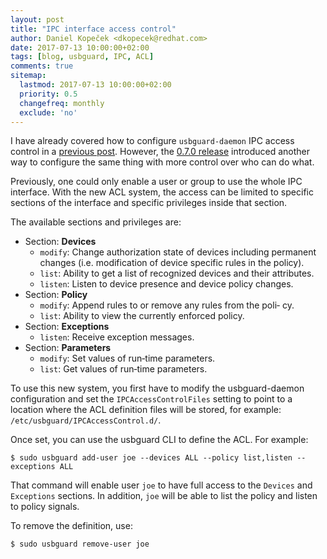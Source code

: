 ```yaml
---
layout: post
title: "IPC interface access control"
author: Daniel Kopeček <dkopecek@redhat.com>
date: 2017-07-13 10:00:00+02:00
tags: [blog, usbguard, IPC, ACL]
comments: true
sitemap:
  lastmod: 2017-07-13 10:00:00+02:00
  priority: 0.5
  changefreq: monthly
  exclude: 'no'
---
```


I have already covered how to configure `usbguard-daemon` IPC access control in a [previous post](https://dkopecek.github.io/usbguard//blog/2015/IPC-Access-Control).
However, the [0.7.0 release](https://github.com/dkopecek/usbguard/releases/tag/usbguard-0.7.0) introduced another way to configure the same thing with more control over who can do what.

Previously, one could only enable a user or group to use the whole IPC interface.
With the new ACL system, the access can be limited to specific sections of the interface and specific privileges inside that section.

The available sections and privileges are:

 * Section: **Devices**
    * `modify`: Change authorization  state  of  devices  including
permanent  changes (i.e. modification of device specific rules in
the policy).
    * `list`: Ability to get a list of recognized devices and their
attributes.
    * `listen`: Listen  to  device  presence  and  device  policy
changes.
 * Section: **Policy**
    * `modify`: Append rules to or remove any rules from the  poli‐
cy.
    * `list`: Ability to view the currently enforced policy.
 * Section: **Exceptions**
    * `listen`: Receive exception messages.
 * Section: **Parameters**
    * `modify`: Set values of run‐time parameters.
    * `list`: Get values of run‐time parameters.

To use this new system, you first have to modify the usbguard-daemon configuration and set the `IPCAccessControlFiles` setting to point to a location where the ACL definition files will be stored, for example: `/etc/usbguard/IPCAccessControl.d/`.

Once set, you can use the usbguard CLI to define the ACL. For example:

    $ sudo usbguard add-user joe --devices ALL --policy list,listen --exceptions ALL

That command will enable user `joe` to have full access to the `Devices` and `Exceptions` sections. In addition, `joe` will be able to list the policy and listen to policy signals.

To remove the definition, use:

    $ sudo usbguard remove-user joe



